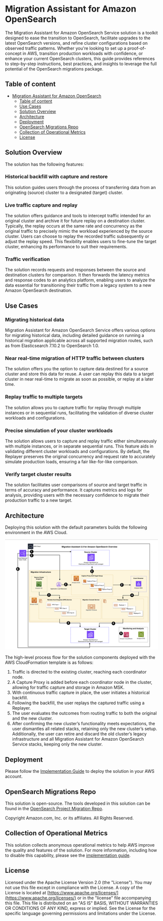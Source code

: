 # Migration Assistant for Amazon OpenSearch

The Migration Assistant for Amazon OpenSearch Service solution is a toolkit designed to ease the transition to OpenSearch, facilitate upgrades to the latest OpenSearch versions, and refine cluster configurations based on observed traffic patterns. Whether you're looking to set up a proof-of-concept in AWS, transition production workloads with confidence, or enhance your current OpenSearch clusters, this guide provides references to step-by-step instructions, best practices, and insights to leverage the full potential of the OpenSearch migrations package.

## Table of content

- [Migration Assistant for Amazon OpenSearch](#migration-assistant-for-amazon-opensearch)
  - [Table of content](#table-of-content)
  - [Use Cases](#use-cases)
  - [Solution Overview](#solution-overview)
  - [Architecture](#architecture)
  - [Deployment](#deployment)
  - [OpenSearch Migrations Repo](#opensearch-migrations-repo)
  - [Collection of Operational Metrics](#collection-of-operational-metrics)
  - [License](#license)


## Solution Overview

The solution has the following features:

### Historical backfill with capture and restore
This solution guides users through the process of transferring data from an originating (source) cluster to a designated (target) cluster.

### Live traffic capture and replay
The solution offers guidance and tools to intercept traffic intended for an original cluster and archive it for future replay on a destination cluster. Typically, the replay occurs at the same rate and concurrency as the original traffic to precisely mimic the workload experienced by the source cluster. Users can choose to replay the recorded traffic subsequently or adjust the replay speed. This flexibility enables users to fine-tune the target cluster, enhancing its performance to suit their requirements.

### Traffic verification
The solution records requests and responses between the source and destination clusters for comparison. It then forwards the latency metrics and response codes to an analytics platform, enabling users to analyze the data essential for transitioning their traffic from a legacy system to a new Amazon OpenSearch destination.

## Use Cases
### Migrating historical data
Migration Assistant for Amazon OpenSearch Service offers various options for migrating historical data, including detailed guidance on running a historical migration applicable across all supported migration routes, such as from Elasticsearch 7.10.2 to OpenSearch 1.0.

### Near real-time migration of HTTP traffic between clusters
The solution offers you the option to capture data destined for a source cluster and store this data for reuse. A user can replay this data to a target cluster in near real-time to migrate as soon as possible, or replay at a later time. 

### Replay traffic to multiple targets
The solution allows you to capture traffic for replay through multiple instances or in sequential runs, facilitating the validation of diverse cluster workloads and configurations.

### Precise simulation of your cluster workloads
The solution allows users to capture and replay traffic either simultaneously with multiple instances, or in separate sequential runs. This feature aids in validating different cluster workloads and configurations. By default, the Replayer preserves the original concurrency and request rate to accurately simulate production loads, ensuring a fair like-for-like comparison.

### Verify target cluster results
The solution facilitates user comparisons of source and target traffic in terms of accuracy and performance. It captures metrics and logs for analysis, providing users with the necessary confidence to migrate their production traffic to a new target.



## Architecture

Deploying this solution with the default parameters builds the following environment in the AWS Cloud.

![Architecture](AWSSolutionsArchitecture.png)

The high-level process flow for the solution components deployed with the AWS CloudFormation template is as follows:

1.	Traffic is directed to the existing cluster, reaching each coordinator node.
2.	A Capture Proxy is added before each coordinator node in the cluster, allowing for traffic capture and storage in Amazon MSK.
3.	With continuous traffic capture in place, the user initiates a historical backfill.
4.	Following the backfill, the user replays the captured traffic using a Replayer.
5.	The user evaluates the outcomes from routing traffic to both the original and the new cluster.
6.	After confirming the new cluster’s functionality meets expectations, the user dismantles all related stacks, retaining only the new cluster’s setup. Additionally, the user can retire and discard the old cluster’s legacy infrastructure and all Migration Assistant for Amazon OpenSearch Service stacks, keeping only the new cluster.


## Deployment

Please follow the [Implementation Guide](https://docs.aws.amazon.com/solutions/latest/migration-assistant-for-amazon-opensearch/) to deploy the solution in your AWS account.

## OpenSearch Migrations Repo
This solution is open-source. The tools developed in this solution can be found in the [OpenSearch Project Migration Repo](https://github.com/opensearch-project/opensearch-migrations).

Copyright Amazon.com, Inc. or its affiliates. All Rights Reserved.

## Collection of Operational Metrics
This solution collects anonymous operational metrics to help AWS improve the quality and features of the solution. For more information, including how to disable this capability, please see the [implementation guide](https://docs.aws.amazon.com/solutions/latest/migration-assistant-for-amazon-opensearch-service/).

## License
Licensed under the Apache License Version 2.0 (the "License"). You may not use this file except in compliance with the License. A copy of the License is located at
    [https://www.apache.org/licenses/](https://www.apache.org/licenses/)
or in the "license" file accompanying this file. This file is distributed on an "AS IS" BASIS, WITHOUT WARRANTIES OR CONDITIONS OF ANY KIND, express or implied. See the License for the specific language governing permissions and limitations under the License.
